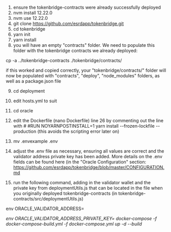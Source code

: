 1. ensure the tokenbridge-contracts were already successfully deployed
2. nvm install 12.22.0
3. nvm use 12.22.0
4. git clone https://github.com/esrdapp/tokenbridge.git
5. cd tokenbridge
6. yarn init
7. yarn install
8. you will have an empty "contracts" folder. We need to populate this folder with the tokenbridge contracts we already deployed:

cp -a ../tokenbridge-contracts ./tokenbridge/contracts/

if this worked and copied correctly, your "tokenbridge/contracts/" folder will now be populated with "contracts", "deploy", "node_modules" folders, as well as a package.json file

9. cd deployment
10. edit hosts.yml to suit


9. cd oracle
10. edit the Dockerfile (nano Dockerfile) line 26 by commenting out the line with #
#RUN NOYARNPOSTINSTALL=1 yarn install --frozen-lockfile --production (this avoids the scripting error later on)

10. mv .envexample .env
11. adjust the .env file as necessary, ensuring all values are correct and the validator address private key has been added. More details on the .env fields can be found here (in the "Oracle Configuration" section: https://github.com/esrdapp/tokenbridge/blob/master/CONFIGURATION.md 

11. run the following command, adding in the validator wallet and the private key from deploymentUtils.js that can be located in the file when you originally deployed tokenbridge-contracts (in tokenbridge-contracts/src/deploymentUtils.js)

env ORACLE_VALIDATOR_ADDRESS=<address> env ORACLE_VALIDATOR_ADDRESS_PRIVATE_KEY=<private key>  docker-compose -f docker-compose-build.yml -f docker-compose.yml up -d --build
